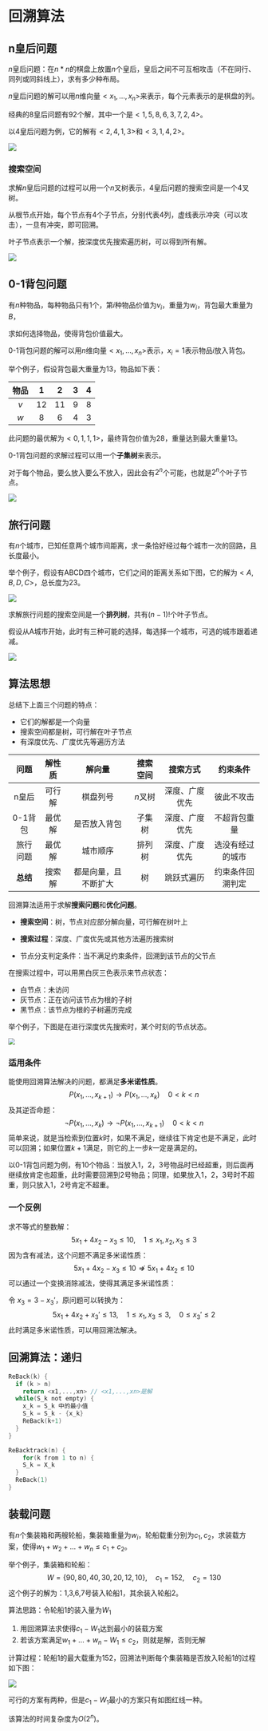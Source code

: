 # 回溯算法

## n皇后问题

$n$皇后问题：在$n*n$的棋盘上放置$n$个皇后，皇后之间不可互相攻击（不在同行、同列或同斜线上），求有多少种布局。

$n$皇后问题的解可以用$n$维向量$<x_1,\dots,x_n>$来表示，每个元素表示的是棋盘的列。

经典的8皇后问题有92个解，其中一个是$<1,5,8,6,3,7,2,4>$。

以4皇后问题为例，它的解有$<2,4,1,3>$和$<3,1,4,2>$。

![](https://tva1.sinaimg.cn/large/e6c9d24egy1h236ph43s9j209103xt8m.jpg)

### 搜索空间

求解$n$皇后问题的过程可以用一个$n$叉树表示，4皇后问题的搜索空间是一个4叉树。

从根节点开始，每个节点有4个子节点，分别代表4列，虚线表示冲突（可以攻击），一旦有冲突，即可回溯。

叶子节点表示一个解，按深度优先搜索遍历树，可以得到所有解。

![](https://tva1.sinaimg.cn/large/008i3skNgy1gulsu1z46oj609104wdfu02.jpg)

## 0-1背包问题

有$n$种物品，每种物品只有1个，第$i$种物品价值为$v_i$，重量为$w_i$，背包最大重量为$B$，

求如何选择物品，使得背包价值最大。

0-1背包问题的解可以用$n$维向量$<x_1,\dots,x_n>$表示，$x_i = 1$表示物品$i$放入背包。

举个例子，假设背包最大重量为13，物品如下表：

| 物品 |  1   |  2   |  3   |  4   |
| :--: | :--: | :--: | :--: | :--: |
| $v$  |  12  |  11  |  9   |  8   |
| $w$  |  8   |  6   |  4   |  3   |

此问题的最优解为$<0,1,1,1>$，最终背包价值为28，重量达到最大重量13。

0-1背包问题的求解过程可以用一个**子集树**来表示。

对于每个物品，要么放入要么不放入，因此会有$2^n$个可能，也就是$2^n$个叶子节点。

![](https://tva1.sinaimg.cn/large/008i3skNgy1gumxu4tu6jj60qc09aq3w02.jpg)

## 旅行问题

有$n$个城市，已知任意两个城市间距离，求一条恰好经过每个城市一次的回路，且长度最小。

举个例子，假设有ABCD四个城市，它们之间的距离关系如下图，它的解为$<A,B,D,C>$，总长度为23。

![](https://tva1.sinaimg.cn/large/008i3skNgy1gungd87tmrj606005qdfr02.jpg)

求解旅行问题的搜索空间是一个**排列树**，共有$(n-1)!$个叶子节点。

假设从A城市开始，此时有三种可能的选择，每选择一个城市，可选的城市跟着递减。

![](https://tva1.sinaimg.cn/large/008i3skNgy1gungd51kuhj609d07l3yl02.jpg)

## 算法思想

总结下上面三个问题的特点：

* 它们的解都是一个向量
* 搜索空间都是树，可行解在叶子节点
* 有深度优先、广度优先等遍历方法

|   问题   | 解性质 |        解向量        | 搜索空间 |    搜索方式    |     约束条件     |
| :------: | :----: | :------------------: | :------: | :------------: | :--------------: |
|  n皇后   | 可行解 |       棋盘列号       | $n$叉树  | 深度、广度优先 |    彼此不攻击    |
| 0-1背包  | 最优解 |     是否放入背包     |  子集树  | 深度、广度优先 |   不超背包重量   |
| 旅行问题 | 最优解 |       城市顺序       |  排列树  | 深度、广度优先 | 选没有经过的城市 |
| **总结** | 搜索解 | 都是向量，且不断扩大 |    树    |   跳跃式遍历   | 约束条件回溯判定 |

回溯算法适用于求解**搜索问题**和**优化问题**。

* **搜索空间**：树，节点对应部分解向量，可行解在树叶上

* **搜索过程**：深度、广度优先或其他方法遍历搜索树

* 节点分支判定条件：当不满足约束条件，回溯到该节点的父节点

在搜索过程中，可以用黑白灰三色表示来节点状态：
* 白节点：未访问
* 灰节点：正在访问该节点为根的子树
* 黑节点：该节点为根的子树遍历完成

举个例子，下图是在进行深度优先搜索时，某个时刻的节点状态。

<img src="https://tva1.sinaimg.cn/large/008i3skNgy1gungczrpbgj606507maa102.jpg" style="zoom:80%;" />

### 适用条件

能使用回溯算法解决的问题，都满足**多米诺性质**。
$$
P(x_1,\dots,x_{k+1}) \to P(x_1,\dots,x_k) \quad 0 <k<n
$$
及其逆否命题：
$$
\neg P(x_1,\dots,x_{k}) \to \neg P(x_1,\dots,x_{k+1}) \quad 0 <k<n
$$
简单来说，就是当检索到位置$k$时，如果不满足，继续往下肯定也是不满足，此时可以回溯；如果位置$k+1$满足，则它的上一步$k$一定是满足的。

以0-1背包问题为例，有10个物品：当放入1，2，3号物品时已经超重，则后面再继续放肯定也超重，此时需要回溯到2号物品；同理，如果放入1，2，3号时不超重，则只放入1，2号肯定不超重。

### 一个反例

求不等式的整数解：
$$
5x_1+4x_2-x_3 \le 10, \quad 1\le x_1,x_2,x_3 \le 3
$$
因为含有减法，这个问题不满足多米诺性质：
$$
5x_1+4x_2-x_3 \le 10 \nRightarrow 5x_1+4x_2\le 10
$$
可以通过一个变换消除减法，使得其满足多米诺性质：

令 $x_3=3-x_3'$，原问题可以转换为：
$$
5x_1+4x_2+x_3' \le 13, \quad 1 \le x_1,x_3 \le 3, \quad 0 \le x_3' \le 2
$$
此时满足多米诺性质，可以用回溯法解决。

## 回溯算法：递归

```c
ReBack(k) {
  if (k > n)
    return <x1,...,xn> // <x1,...,xn>是解
  while(S_k not empty) {
    x_k = S_k 中的最小值
    S_k = S_k - {x_k}
    ReBack(k+1)
  }
}

ReBacktrack(n) {
 	for(k from 1 to n) {
  	S_k = X_k
  }
  ReBack(1)
}
```

## 装载问题

有$n$个集装箱和两艘轮船，集装箱重量为$w_i$，轮船载重分别为$c_1,c_2$，求装载方案，使得$w_1+w_2+\dots+w_n \le c_1 + c_2$。

举个例子，集装箱和轮船：
$$
W=\{90,80,40,30,20,12,10\}, \quad c_1=152, \quad c_2=130
$$
这个例子的解为：1,3,6,7号装入轮船1，其余装入轮船2。

算法思路：令轮船1的装入量为$W_1$

1. 用回溯算法求使得$c_1 - W_1$达到最小的装载方案
2. 若该方案满足$w_1+\dots+w_n - W_1 \le c_2$，则就是解，否则无解

计算过程：轮船1的最大载重为152，回溯法判断每个集装箱是否放入轮船1的过程如下图：

![](https://tva1.sinaimg.cn/large/008i3skNgy1guo7m8umf1j607a0a8aa402.jpg)

可行的方案有两种，但是$c_1-W_1$最小的方案只有如图红线一种。

该算法的时间复杂度为$O(2^n)$。
